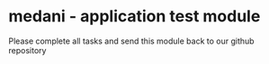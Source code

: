 # medani - application test module

Please complete all tasks and send this module back to our github repository